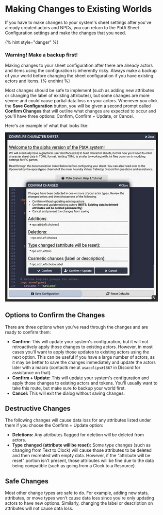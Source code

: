# Making Changes to Existing Worlds

If you have to make changes to your system's sheet settings after you've already created actors and NPCs, you can return to the PbtA Sheet Configuration settings and make the changes that you need.

{% hint style="danger" %}
### Warning! Make a backup first!

Making changes to your sheet configuration after there are already actors and items using the configuration is inherently risky. Always make a backup of your world before changing the sheet configuration if you have existing actors and items.
{% endhint %}

Most changes should be safe to implement (such as adding new attributes or changing the label of existing attributes), but some changes are more severe and could cause partial data loss on  your actors. Whenever you click the **Save Configuration** button, you will be given a second prompt called **Confirm Changes** that will outline what changes are expected to occur and you'll have three options: Confirm, Confirm + Update, or Cancel.

Here's an example of what that looks like:

![](<.gitbook/assets/image (4).png>)

## Options to Confirm the Changes

There are three options when you've read through the changes and are ready to confirm them:

* **Confirm:** This will update your system's configuration, but it will not retroactively apply those changes to existing actors. However, in most cases you'll want to apply those updates to existing actors using the next option. This can be useful if you have a large number of actors, as it may be better to save the changes immediately and update the actors later with a macro (contactk me at `asacolips#1867` in Discord for assistance on that).
* **Confirm + Update:** This will update your system's configuration and apply those changes to existing actors and tokens. You'll usually want to take this route, but make sure to backup your world first.
* **Cancel:** This will exit the dialog without saving changes.

## Destructive Changes

The following changes will cause data loss for any attributes listed under them if you choose the Confirm + Update option:

* **Deletions:** Any attributes flagged for deletion will be deleted from actors.
* **Type changed** **(attribute will be reset):** Some type changes (such as changing from Text to Clock) will cause those attributes to be deleted and then recreated with empty data. However, if the "attribute will be reset" portion isn't present, those attributes will be fine due to the data being compatible (such as going from a Clock to a Resource).

## Safe Changes

Most other change types are safe to do. For example, adding new stats, attributes, or move types won't cause data loss since you're only updating actors to have new options. Similarly, changing the label or description on attributes will not cause data loss.

